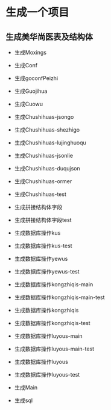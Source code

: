 # 生成一个项目

## 生成美华尚医表及结构体

* 生成Moxings
* 生成Conf
* 生成goconfPeizhi
* 生成Guojihua
* 生成Cuowu
* 生成Chushihuas-jsongo
* 生成Chushihuas-shezhigo
* 生成Chushihuas-lujinghuoqu

* 生成Chushihuas-jsonlie
* 生成Chushihuas-duqujson

* 生成Chushihuas-ormer
* 生成Chushihuas-test

* 生成拼接结构体字段
* 生成拼接结构体字段test

* 生成数据库操作kus
* 生成数据库操作kus-test
* 生成数据库操作yewus
* 生成数据库操作yewus-test
* 生成数据库操作kongzhiqis-main
* 生成数据库操作kongzhiqis-main-test
* 生成数据库操作kongzhiqis
* 生成数据库操作kongzhiqis-test
* 生成数据库操作luyous-main
* 生成数据库操作luyous-main-test
* 生成数据库操作luyous
* 生成数据库操作luyous-test

* 生成Main
* 生成sql
